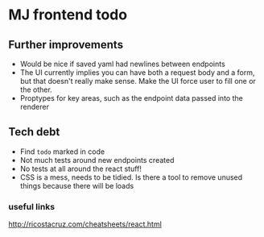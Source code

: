 # MJ frontend todo

## Further improvements
- Would be nice if saved yaml had newlines between endpoints
- The UI currently implies you can have both a request body and a form, but that doesn't really make sense. Make the UI force user to fill one or the other.
- Proptypes for key areas, such as the endpoint data passed into the renderer

## Tech debt
- Find `todo` marked in code
- Not much tests around new endpoints created
- No tests at all around the react stuff!
- CSS is a mess, needs to be tidied. Is there a tool to remove unused things because there will be loads

### useful links

http://ricostacruz.com/cheatsheets/react.html
